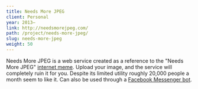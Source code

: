 ```yaml
---
title: Needs More JPEG
client: Personal
year: 2013–
link: http://needsmorejpeg.com/
path: /project/needs-more-jpeg/
slug: needs-more-jpeg
weight: 50
---
```


Needs More JPEG is a web service created as a reference to the "Needs More JPEG" [internet meme](http://knowyourmeme.com/memes/needs-more-jpeg). Upload your image, and the service will completely ruin it for you. Despite its limited utility roughly 20,000 people a month seem to like it. Can also be used through a [Facebook Messenger bot](https://m.me/needsmorejpg).
